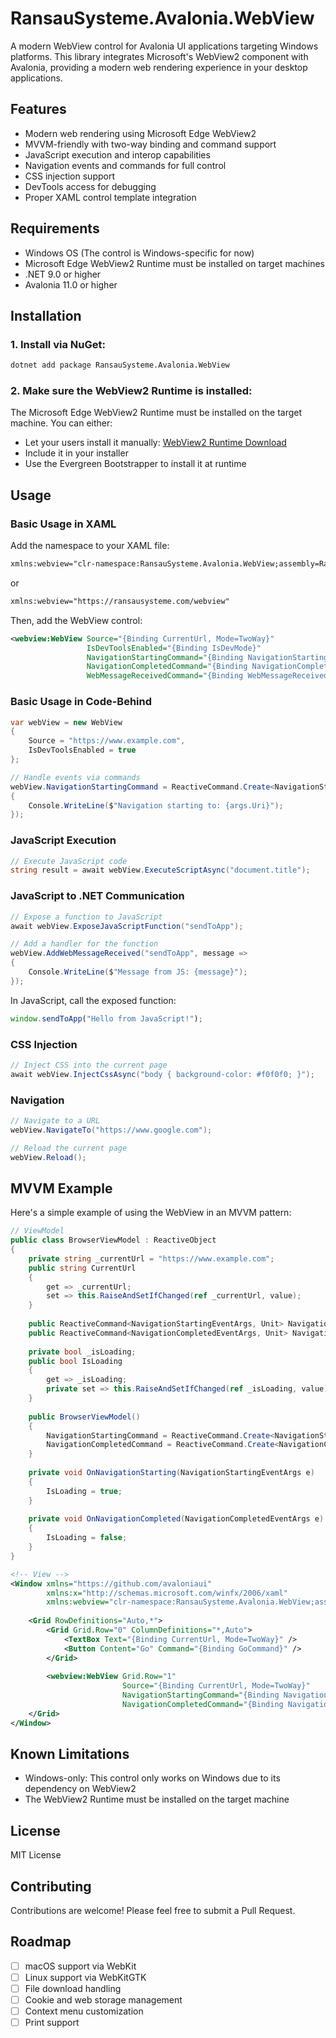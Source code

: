 # RansauSysteme.Avalonia.WebView

A modern WebView control for Avalonia UI applications targeting Windows platforms. This library integrates Microsoft's WebView2 component with Avalonia, providing a modern web rendering experience in your desktop applications.

## Features

- Modern web rendering using Microsoft Edge WebView2
- MVVM-friendly with two-way binding and command support
- JavaScript execution and interop capabilities
- Navigation events and commands for full control
- CSS injection support
- DevTools access for debugging
- Proper XAML control template integration

## Requirements

- Windows OS (The control is Windows-specific for now)
- Microsoft Edge WebView2 Runtime must be installed on target machines
- .NET 9.0 or higher
- Avalonia 11.0 or higher

## Installation

### 1. Install via NuGet:

```bash
dotnet add package RansauSysteme.Avalonia.WebView
```

### 2. Make sure the WebView2 Runtime is installed:

The Microsoft Edge WebView2 Runtime must be installed on the target machine. You can either:

- Let your users install it manually: [WebView2 Runtime Download](https://developer.microsoft.com/en-us/microsoft-edge/webview2/)
- Include it in your installer
- Use the Evergreen Bootstrapper to install it at runtime

## Usage

### Basic Usage in XAML

Add the namespace to your XAML file:

```xml
xmlns:webview="clr-namespace:RansauSysteme.Avalonia.WebView;assembly=RansauSysteme.Avalonia.WebView"
```
or 
```xml
xmlns:webview="https://ransausysteme.com/webview"
```

Then, add the WebView control:

```xml
<webview:WebView Source="{Binding CurrentUrl, Mode=TwoWay}" 
                 IsDevToolsEnabled="{Binding IsDevMode}"
                 NavigationStartingCommand="{Binding NavigationStartingCommand}"
                 NavigationCompletedCommand="{Binding NavigationCompletedCommand}"
                 WebMessageReceivedCommand="{Binding WebMessageReceivedCommand}" />
```

### Basic Usage in Code-Behind

```csharp
var webView = new WebView
{
    Source = "https://www.example.com",
    IsDevToolsEnabled = true
};

// Handle events via commands
webView.NavigationStartingCommand = ReactiveCommand.Create<NavigationStartingEventArgs>(args => 
{
    Console.WriteLine($"Navigation starting to: {args.Uri}");
});
```

### JavaScript Execution

```csharp
// Execute JavaScript code
string result = await webView.ExecuteScriptAsync("document.title");
```

### JavaScript to .NET Communication

```csharp
// Expose a function to JavaScript
await webView.ExposeJavaScriptFunction("sendToApp");

// Add a handler for the function
webView.AddWebMessageReceived("sendToApp", message =>
{
    Console.WriteLine($"Message from JS: {message}");
});
```

In JavaScript, call the exposed function:

```javascript
window.sendToApp("Hello from JavaScript!");
```

### CSS Injection

```csharp
// Inject CSS into the current page
await webView.InjectCssAsync("body { background-color: #f0f0f0; }");
```

### Navigation

```csharp
// Navigate to a URL
webView.NavigateTo("https://www.google.com");

// Reload the current page
webView.Reload();
```

## MVVM Example

Here's a simple example of using the WebView in an MVVM pattern:

```csharp
// ViewModel
public class BrowserViewModel : ReactiveObject
{
    private string _currentUrl = "https://www.example.com";
    public string CurrentUrl 
    {
        get => _currentUrl;
        set => this.RaiseAndSetIfChanged(ref _currentUrl, value);
    }
    
    public ReactiveCommand<NavigationStartingEventArgs, Unit> NavigationStartingCommand { get; }
    public ReactiveCommand<NavigationCompletedEventArgs, Unit> NavigationCompletedCommand { get; }
    
    private bool _isLoading;
    public bool IsLoading 
    {
        get => _isLoading;
        private set => this.RaiseAndSetIfChanged(ref _isLoading, value);
    }
    
    public BrowserViewModel()
    {
        NavigationStartingCommand = ReactiveCommand.Create<NavigationStartingEventArgs>(OnNavigationStarting);
        NavigationCompletedCommand = ReactiveCommand.Create<NavigationCompletedEventArgs>(OnNavigationCompleted);
    }
    
    private void OnNavigationStarting(NavigationStartingEventArgs e)
    {
        IsLoading = true;
    }
    
    private void OnNavigationCompleted(NavigationCompletedEventArgs e)
    {
        IsLoading = false;
    }
}
```

```xml
<!-- View -->
<Window xmlns="https://github.com/avaloniaui"
        xmlns:x="http://schemas.microsoft.com/winfx/2006/xaml"
        xmlns:webview="clr-namespace:RansauSysteme.Avalonia.WebView;assembly=RansauSysteme.Avalonia.WebView">
    
    <Grid RowDefinitions="Auto,*">
        <Grid Grid.Row="0" ColumnDefinitions="*,Auto">
            <TextBox Text="{Binding CurrentUrl, Mode=TwoWay}" />
            <Button Content="Go" Command="{Binding GoCommand}" />
        </Grid>
        
        <webview:WebView Grid.Row="1"
                         Source="{Binding CurrentUrl, Mode=TwoWay}"
                         NavigationStartingCommand="{Binding NavigationStartingCommand}"
                         NavigationCompletedCommand="{Binding NavigationCompletedCommand}" />
    </Grid>
</Window>
```

## Known Limitations

- Windows-only: This control only works on Windows due to its dependency on WebView2
- The WebView2 Runtime must be installed on the target machine

## License

MIT License

## Contributing

Contributions are welcome! Please feel free to submit a Pull Request.

## Roadmap

- [ ] macOS support via WebKit
- [ ] Linux support via WebKitGTK
- [ ] File download handling
- [ ] Cookie and web storage management
- [ ] Context menu customization
- [ ] Print support